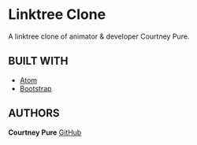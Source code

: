 # Linktree Clone
A linktree clone of animator & developer Courtney Pure.

## BUILT WITH
* [Atom](https://atom.io/)
* [Bootstrap](https://getbootstrap.com/)

## AUTHORS
**Courtney Pure** [GitHub](courtneypure.github.io)
